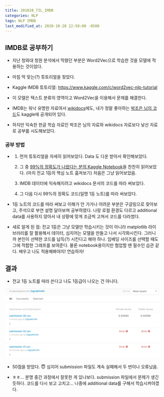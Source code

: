 ```yaml
---
title: 201028_TIL_IMDB
categories: NLP
tags: NLP IMDB
last_modified_at: 2020-10-28 22:50:00 -0500
---
```


## IMDB로 공부하기

* 지난 청와대 청원 분석에서 막혔던 부분은 Word2Vec으로 학습한 것을 모델에 적용하는 것이었다.

* 마침 딱 맞는(?) 튜토리얼을 찾았다.

* Kaggle IMDB 튜토리얼: https://www.kaggle.com/c/word2vec-nlp-tutorial 

* 이 모델은 텍스트 분류의 영역이고 Word2Vec을 이용해서 문제를 해결한다. 

* IMDB는 워낙 유명한 자료여서 [wikidocs](https://wikidocs.net/24586)에도, 내가 정말 좋아하는 [박조은 님의 코드](https://www.kaggle.com/kongnyooong/imdb-review-nlp-tutorial-part-1/notebook)도 kaggle에 공개되어 있다.

* 하지만 익숙한 한글 학습 자료인 박조은 님의 자료와 wikidocs 자료보다 낯선 자료로 공부를 시도해보았다.

### 공부 방법

* 1. 먼저 튜토리얼을 자세히 읽어보았다. Data 도 다운 받아서 확인해보았다.
  
  2. 그 중 [99%의 정확도가 나왔다는 분의 Kaggle Notebook](https://www.kaggle.com/alexcherniuk/imdb-review-word2vec-bilstm-99-acc)을 찬찬히 읽어보았다. (마치 전교 1등의 핵심 노트 훔쳐보기) 처음은 그냥 읽어보았음.
  
  3. IMDB 데이터에 익숙해지려고 wikidocs 문서의 코드를 따라 써보았다.
  
  4. 그 다음 다시 99%의 정확도 코드(일명 1등 노트)를 따라 써보았다.
  

* 1등 노트의 코드를 따라 써보고 이해가 안 가거나 어려운 부분은 구글링으로 찾아보고, 주석으로 부연 설명 달아보며 공부하였다. 나랑 로컬 환경도 다르고 additional data를 사용하지 않아서 내 상황에 맞게 조금씩 고쳐서 코드를 다라썼다.

* 새로 알게 된 점: 전교 1등은 그냥 모델만 학습시키는 것이 아니라 matplotlib 라이브러리를 잘 활용해서 데이터, 심지어는 모델을 만들고 나서 시각화시킨다. 그러니까 본인이 선택한 코드를 납득(?) 시킨다고 해야 하나. 임베딩 사이즈를 선택할 때도 그에 적합한 그래프를 보여준다. 물론 notebook용이지만 협업할 땐 필수인 습관 같다. 배우고 나도 적용해봐야지! 연습하자!

## 결과

* 전교 1등 노트를 따라 쓴다고 나도 1등급이 나오는 건 아니다. 

![title](/assets/images/50socre.PNG)

* 50점을 받았다. 😇 심지어 submission 파일도 계속 실패해서 두 번이나 오류났음.

* ㅎㅎ... 분명 중간 과정에서 잘못한 게 있나보다. submission 파일에서 문제가 생긴듯하다. 코드를 다시 보고 고치고... 나중에 additional data를 구해서 학습시켜야겠다.
